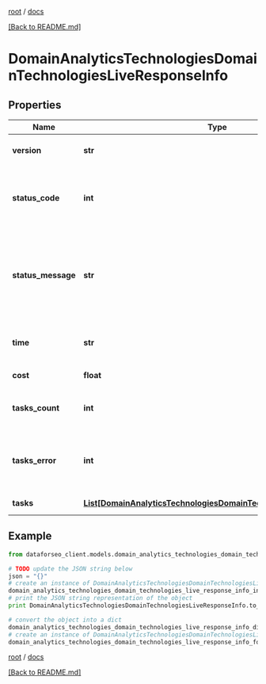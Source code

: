 [root](./../ "root") / [docs](./ "docs")

[[Back to README.md]](./../README.md "[Back to README.md]")

# DomainAnalyticsTechnologiesDomainTechnologiesLiveResponseInfo

## Properties

Name | Type | Description | Notes
------------ | ------------- | ------------- | -------------
**version** | **str** | the current version of the API | [optional]
**status_code** | **int** | general status code you can find the full list of the response codes here | [optional]
**status_message** | **str** | general informational message you can find the full list of general informational messages here | [optional]
**time** | **str** | total execution time, seconds | [optional]
**cost** | **float** | total tasks cost, USD | [optional]
**tasks_count** | **int** | the number of tasks in the tasks array | [optional]
**tasks_error** | **int** | the number of tasks in the tasks array returned with an error | [optional]
**tasks** | [**List[DomainAnalyticsTechnologiesDomainTechnologiesLiveTaskInfo]**](DomainAnalyticsTechnologiesDomainTechnologiesLiveTaskInfo.md) | array of tasks | [optional]

## Example

```python
from dataforseo_client.models.domain_analytics_technologies_domain_technologies_live_response_info import DomainAnalyticsTechnologiesDomainTechnologiesLiveResponseInfo

# TODO update the JSON string below
json = "{}"
# create an instance of DomainAnalyticsTechnologiesDomainTechnologiesLiveResponseInfo from a JSON string
domain_analytics_technologies_domain_technologies_live_response_info_instance = DomainAnalyticsTechnologiesDomainTechnologiesLiveResponseInfo.from_json(json)
# print the JSON string representation of the object
print DomainAnalyticsTechnologiesDomainTechnologiesLiveResponseInfo.to_json()

# convert the object into a dict
domain_analytics_technologies_domain_technologies_live_response_info_dict = domain_analytics_technologies_domain_technologies_live_response_info_instance.to_dict()
# create an instance of DomainAnalyticsTechnologiesDomainTechnologiesLiveResponseInfo from a dict
domain_analytics_technologies_domain_technologies_live_response_info_form_dict = domain_analytics_technologies_domain_technologies_live_response_info.from_dict(domain_analytics_technologies_domain_technologies_live_response_info_dict)
```

  

[root](./../ "root") / [docs](./ "docs")

[[Back to README.md]](./../README.md "[Back to README.md]")